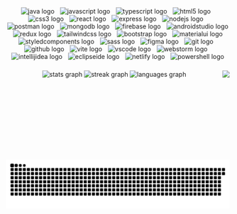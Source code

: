 <h2 align="left"></h2>

###

<div align="center">
  <img src="https://skillicons.dev/icons?i=java" height="56" alt="java logo"  />
  <img width="5" />
  <img src="https://skillicons.dev/icons?i=js" height="56" alt="javascript logo"  />
  <img width="5" />
  <img src="https://skillicons.dev/icons?i=ts" height="56" alt="typescript logo"  />
  <img width="5" />
  <img src="https://skillicons.dev/icons?i=html" height="56" alt="html5 logo"  />
  <img width="5" />
  <img src="https://skillicons.dev/icons?i=css" height="56" alt="css3 logo"  />
  <img width="5" />
  <img src="https://skillicons.dev/icons?i=react" height="56" alt="react logo"  />
  <img width="5" />
  <img src="https://skillicons.dev/icons?i=express" height="56" alt="express logo"  />
  <img width="5" />
  <img src="https://skillicons.dev/icons?i=nodejs" height="56" alt="nodejs logo"  />
  <img width="5" />
  <img src="https://skillicons.dev/icons?i=postman" height="56" alt="postman logo"  />
  <img width="5" />
  <img src="https://skillicons.dev/icons?i=mongodb" height="56" alt="mongodb logo"  />
  <img width="5" />
  <img src="https://skillicons.dev/icons?i=firebase" height="56" alt="firebase logo"  />
  <img width="5" />
  <img src="https://cdn.jsdelivr.net/gh/devicons/devicon/icons/androidstudio/androidstudio-original.svg" height="56" alt="androidstudio logo"  />
  <img width="5" />
  <img src="https://skillicons.dev/icons?i=redux" height="56" alt="redux logo"  />
  <img width="5" />
  <img src="https://skillicons.dev/icons?i=tailwind" height="56" alt="tailwindcss logo"  />
  <img width="5" />
  <img src="https://cdn.jsdelivr.net/gh/devicons/devicon/icons/bootstrap/bootstrap-original.svg" height="56" alt="bootstrap logo"  />
  <img width="5" />
  <img src="https://skillicons.dev/icons?i=materialui" height="56" alt="materialui logo"  />
  <img width="5" />
  <img src="https://skillicons.dev/icons?i=styledcomponents" height="56" alt="styledcomponents logo"  />
  <img width="5" />
  <img src="https://skillicons.dev/icons?i=sass" height="56" alt="sass logo"  />
  <img width="5" />
  <img src="https://cdn.jsdelivr.net/gh/devicons/devicon/icons/figma/figma-original.svg" height="56" alt="figma logo"  />
  <img width="5" />
  <img src="https://skillicons.dev/icons?i=git" height="56" alt="git logo"  />
  <img width="5" />
  <img src="https://skillicons.dev/icons?i=github" height="56" alt="github logo"  />
  <img width="5" />
  <img src="https://skillicons.dev/icons?i=vite" height="56" alt="vite logo"  />
  <img width="5" />
  <img src="https://skillicons.dev/icons?i=vscode" height="56" alt="vscode logo"  />
  <img width="5" />
  <img src="https://cdn.jsdelivr.net/gh/devicons/devicon/icons/webstorm/webstorm-original.svg" height="56" alt="webstorm logo"  />
  <img width="5" />
  <img src="https://skillicons.dev/icons?i=idea" height="56" alt="intellijidea logo"  />
  <img width="5" />
  <img src="https://skillicons.dev/icons?i=eclipse" height="56" alt="eclipseide logo"  />
  <img width="5" />
  <img src="https://skillicons.dev/icons?i=netlify" height="56" alt="netlify logo"  />
  <img width="5" />
  <img src="https://skillicons.dev/icons?i=powershell" height="56" alt="powershell logo"  />
</div>

###

<div align="left">
</div>

###

<img align="right" height="200" src="https://media2.giphy.com/media/v1.Y2lkPTc5MGI3NjExOGJnMDVkYnV5NHllYXl2YnJod3JobjR4MWljMHFncGdrZGdhNTJsciZlcD12MV9pbnRlcm5hbF9naWZfYnlfaWQmY3Q9Zw/QUXYcgCwvCm4cKcrI3/giphy.gif"  />

###

<div align="center">
  <img src="https://github-readme-stats.vercel.app/api?username=nelman25&hide_title=false&hide_rank=false&show_icons=true&include_all_commits=true&count_private=true&disable_animations=false&theme=tokyonight&locale=en&hide_border=true" height="135" alt="stats graph"  />
  <img src="https://streak-stats.demolab.com?user=nelman25&locale=en&mode=daily&theme=tokyonight&hide_border=true&border_radius=5" height="135" alt="streak graph"  />
  <img src="https://github-readme-stats.vercel.app/api/top-langs?username=nelman25&locale=en&hide_title=true&layout=compact&card_width=320&langs_count=12&theme=tokyonight&hide_border=true" height="135" alt="languages graph"  />
</div>

###

<br clear="both">

<img src="https://raw.githubusercontent.com/nelman25/nelman25/output/snake.svg" alt="Snake animation" />

###
